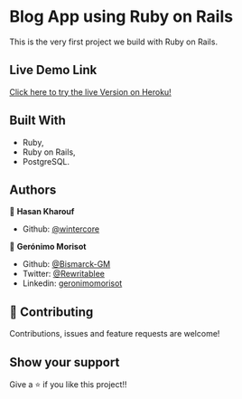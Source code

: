 # Blog App using Ruby on Rails

This is the very first project we build with Ruby on Rails.

## Live Demo Link

[Click here to try the live Version on Heroku!](https://naked-ruby-blog.herokuapp.com/)

## Built With

- Ruby,
- Ruby on Rails,
- PostgreSQL.


## Authors

👤 **Hasan Kharouf**

- Github: [@wintercore](https://github.com/wintercore)


👤 **Gerónimo Morisot**

- Github: [@Bismarck-GM](https://github.com/Bismarck-GM)
- Twitter: [@Rewritablee](https://twitter.com/Rewritablee)
- Linkedin: [geronimomorisot](https://linkedin.com/in/geronimomorisot)

## 🤝 Contributing

Contributions, issues and feature requests are welcome!

## Show your support

Give a ⭐️ if you like this project!!
